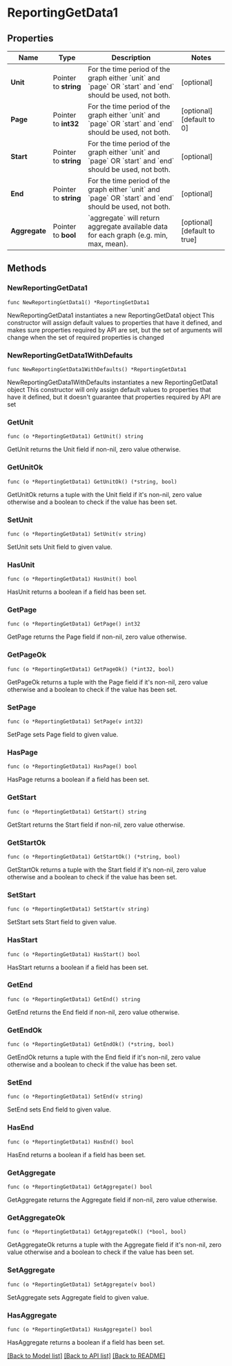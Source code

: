 # ReportingGetData1

## Properties

Name | Type | Description | Notes
------------ | ------------- | ------------- | -------------
**Unit** | Pointer to **string** | For the time period of the graph either &#x60;unit&#x60; and &#x60;page&#x60; OR &#x60;start&#x60; and &#x60;end&#x60; should be used, not both. | [optional] 
**Page** | Pointer to **int32** | For the time period of the graph either &#x60;unit&#x60; and &#x60;page&#x60; OR &#x60;start&#x60; and &#x60;end&#x60; should be used, not both. | [optional] [default to 0]
**Start** | Pointer to **string** | For the time period of the graph either &#x60;unit&#x60; and &#x60;page&#x60; OR &#x60;start&#x60; and &#x60;end&#x60; should be used, not both. | [optional] 
**End** | Pointer to **string** | For the time period of the graph either &#x60;unit&#x60; and &#x60;page&#x60; OR &#x60;start&#x60; and &#x60;end&#x60; should be used, not both. | [optional] 
**Aggregate** | Pointer to **bool** | &#x60;aggregate&#x60; will return aggregate available data for each graph (e.g. min, max, mean). | [optional] [default to true]

## Methods

### NewReportingGetData1

`func NewReportingGetData1() *ReportingGetData1`

NewReportingGetData1 instantiates a new ReportingGetData1 object
This constructor will assign default values to properties that have it defined,
and makes sure properties required by API are set, but the set of arguments
will change when the set of required properties is changed

### NewReportingGetData1WithDefaults

`func NewReportingGetData1WithDefaults() *ReportingGetData1`

NewReportingGetData1WithDefaults instantiates a new ReportingGetData1 object
This constructor will only assign default values to properties that have it defined,
but it doesn't guarantee that properties required by API are set

### GetUnit

`func (o *ReportingGetData1) GetUnit() string`

GetUnit returns the Unit field if non-nil, zero value otherwise.

### GetUnitOk

`func (o *ReportingGetData1) GetUnitOk() (*string, bool)`

GetUnitOk returns a tuple with the Unit field if it's non-nil, zero value otherwise
and a boolean to check if the value has been set.

### SetUnit

`func (o *ReportingGetData1) SetUnit(v string)`

SetUnit sets Unit field to given value.

### HasUnit

`func (o *ReportingGetData1) HasUnit() bool`

HasUnit returns a boolean if a field has been set.

### GetPage

`func (o *ReportingGetData1) GetPage() int32`

GetPage returns the Page field if non-nil, zero value otherwise.

### GetPageOk

`func (o *ReportingGetData1) GetPageOk() (*int32, bool)`

GetPageOk returns a tuple with the Page field if it's non-nil, zero value otherwise
and a boolean to check if the value has been set.

### SetPage

`func (o *ReportingGetData1) SetPage(v int32)`

SetPage sets Page field to given value.

### HasPage

`func (o *ReportingGetData1) HasPage() bool`

HasPage returns a boolean if a field has been set.

### GetStart

`func (o *ReportingGetData1) GetStart() string`

GetStart returns the Start field if non-nil, zero value otherwise.

### GetStartOk

`func (o *ReportingGetData1) GetStartOk() (*string, bool)`

GetStartOk returns a tuple with the Start field if it's non-nil, zero value otherwise
and a boolean to check if the value has been set.

### SetStart

`func (o *ReportingGetData1) SetStart(v string)`

SetStart sets Start field to given value.

### HasStart

`func (o *ReportingGetData1) HasStart() bool`

HasStart returns a boolean if a field has been set.

### GetEnd

`func (o *ReportingGetData1) GetEnd() string`

GetEnd returns the End field if non-nil, zero value otherwise.

### GetEndOk

`func (o *ReportingGetData1) GetEndOk() (*string, bool)`

GetEndOk returns a tuple with the End field if it's non-nil, zero value otherwise
and a boolean to check if the value has been set.

### SetEnd

`func (o *ReportingGetData1) SetEnd(v string)`

SetEnd sets End field to given value.

### HasEnd

`func (o *ReportingGetData1) HasEnd() bool`

HasEnd returns a boolean if a field has been set.

### GetAggregate

`func (o *ReportingGetData1) GetAggregate() bool`

GetAggregate returns the Aggregate field if non-nil, zero value otherwise.

### GetAggregateOk

`func (o *ReportingGetData1) GetAggregateOk() (*bool, bool)`

GetAggregateOk returns a tuple with the Aggregate field if it's non-nil, zero value otherwise
and a boolean to check if the value has been set.

### SetAggregate

`func (o *ReportingGetData1) SetAggregate(v bool)`

SetAggregate sets Aggregate field to given value.

### HasAggregate

`func (o *ReportingGetData1) HasAggregate() bool`

HasAggregate returns a boolean if a field has been set.


[[Back to Model list]](../README.md#documentation-for-models) [[Back to API list]](../README.md#documentation-for-api-endpoints) [[Back to README]](../README.md)


